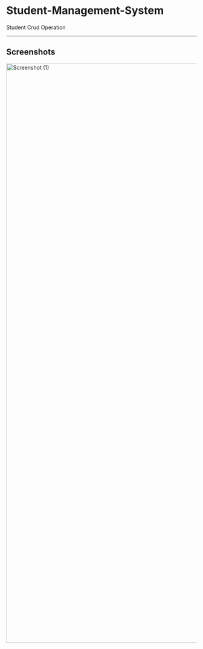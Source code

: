 # Student-Management-System
Student Crud Operation

------------------------------------------------------------
Screenshots
------------------------------------------------------------

<img width="2880" height="1530" alt="Screenshot (1)" src="https://github.com/user-attachments/assets/ab1d315a-e569-430b-8bd3-8cf135088d06" />
